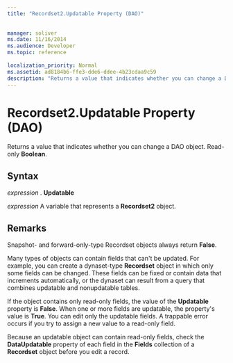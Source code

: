 ```yaml
---
title: "Recordset2.Updatable Property (DAO)"
 
 
manager: soliver
ms.date: 11/16/2014
ms.audience: Developer
ms.topic: reference
  
localization_priority: Normal
ms.assetid: ad8184b6-ffe3-dde6-ddee-4b23cdaa9c59
description: "Returns a value that indicates whether you can change a DAO object. Read-only Boolean ."
---
```


# Recordset2.Updatable Property (DAO)

Returns a value that indicates whether you can change a DAO object. Read-only **Boolean**. 
  
## Syntax

 *expression*  . **Updatable**
  
 *expression*  A variable that represents a **Recordset2** object. 
  
## Remarks

Snapshot- and forward-only-type Recordset objects always return **False**. 
  
Many types of objects can contain fields that can't be updated. For example, you can create a dynaset-type **Recordset** object in which only some fields can be changed. These fields can be fixed or contain data that increments automatically, or the dynaset can result from a query that combines updatable and nonupdatable tables. 
  
If the object contains only read-only fields, the value of the **Updatable** property is **False**. When one or more fields are updatable, the property's value is **True**. You can edit only the updatable fields. A trappable error occurs if you try to assign a new value to a read-only field. 
  
Because an updatable object can contain read-only fields, check the **DataUpdatable** property of each field in the **Fields** collection of a **Recordset** object before you edit a record. 
  

